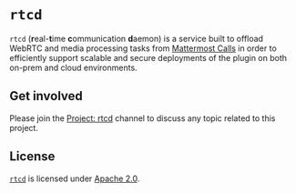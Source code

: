 # `rtcd`

`rtcd` (**r**eal-**t**ime **c**ommunication **d**aemon) is a service built to offload WebRTC and media processing tasks from [Mattermost Calls](https://github.com/mattermost/mattermost-plugin-calls) in order to efficiently support scalable and secure deployments of the plugin on both on-prem and cloud environments.

## Get involved

Please join the [Project: rtcd](https://community.mattermost.com/core/channels/project-rtcd) channel to discuss any topic related to this project.

## License

[`rtcd`](https://github.com/mattermost/rtcd) is licensed under [Apache 2.0](LICENSE).
